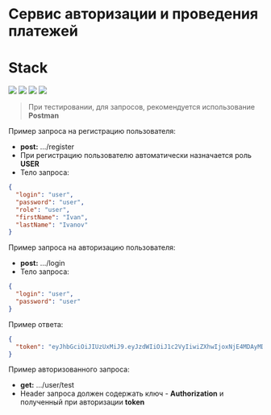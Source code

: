 # Сервис авторизации и проведения платежей

# Stack

![](https://img.shields.io/badge/java-✓-blue.svg)
![](https://img.shields.io/badge/spring_boot-✓-blue.svg)
![](https://img.shields.io/badge/postgresql-✓-blue.svg)
![](https://img.shields.io/badge/jwt-✓-blue.svg)

> При тестировании, для запросов, рекомендуется использование **Postman**

Пример запроса на регистрацию пользователя:

- **post:** .../register
- При регистрацию пользователю автоматически назначается роль **USER**
- Тело запроса:

```json
{
  "login": "user",
  "password": "user",
  "role": "user",
  "firstName": "Ivan",
  "lastName": "Ivanov"
}
```
Пример запроса на авторизацию пользователя:

- **post:** .../login
- Тело запроса:

```json
{
  "login": "user",
  "password": "user"
}
```

Пример ответа:

```json
{
  "token": "eyJhbGciOiJIUzUxMiJ9.eyJzdWIiOiJ1c2VyIiwiZXhwIjoxNjE4MDAyMDAwfQ.yYygq9GuE43k8gXAmpxCXkbsvu2dlZhR0mF27h_O24u-9wgt6tbnGDtTphsb7bobu84GpE6UzFoPkP6xHz4dqQ"
}
```

Пример авторизованного запроса:

- **get:** .../user/test
- Header запроса должен содержать ключ - **Authorization** и полученный при авторизации **token**

